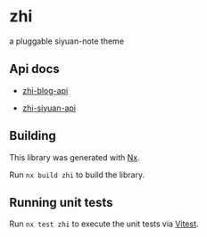 # zhi

a pluggable siyuan-note theme

## Api docs

- [zhi-blog-api](https://zhi.terwer.space/zhi-blog-api/index.html)

- [zhi-siyuan-api](https://zhi.terwer.space/zhi-siyuan-api/index.html)

## Building

This library was generated with [Nx](https://nx.dev).

Run `nx build zhi` to build the library.

## Running unit tests

Run `nx test zhi` to execute the unit tests via [Vitest](https://vitest.dev).
